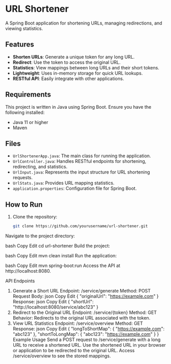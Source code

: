 # URL Shortener

A Spring Boot application for shortening URLs, managing redirections, and viewing statistics.

## Features

- **Shorten URLs**: Generate a unique token for any long URL.
- **Redirect**: Use the token to access the original URL.
- **Statistics**: View mappings between long URLs and their short tokens.
- **Lightweight**: Uses in-memory storage for quick URL lookups.
- **RESTful API**: Easily integrate with other applications.

## Requirements

This project is written in Java using Spring Boot. Ensure you have the following installed:

- Java 11 or higher
- Maven

## Files

- `UrlShortenerApp.java`: The main class for running the application.
- `UrlController.java`: Handles RESTful endpoints for shortening, redirecting, and statistics.
- `UrlInput.java`: Represents the input structure for URL shortening requests.
- `UrlStats.java`: Provides URL mapping statistics.
- `application.properties`: Configuration file for Spring Boot.

## How to Run

1. Clone the repository:
   ```bash
   git clone https://github.com/yourusername/url-shortener.git
Navigate to the project directory:

bash
Copy
Edit
cd url-shortener
Build the project:

bash
Copy
Edit
mvn clean install
Run the application:

bash
Copy
Edit
mvn spring-boot:run
Access the API at http://localhost:8080.

API Endpoints
1. Generate a Short URL
Endpoint: /service/generate
Method: POST
Request Body:
json
Copy
Edit
{
  "originalUrl": "https://example.com"
}
Response:
json
Copy
Edit
{
  "shortUrl": "http://localhost:8080/service/abc123"
}
2. Redirect to the Original URL
Endpoint: /service/{token}
Method: GET
Behavior: Redirects to the original URL associated with the token.
3. View URL Statistics
Endpoint: /service/overview
Method: GET
Response:
json
Copy
Edit
{
  "longToShortMap": {
    "https://example.com": "abc123"
  },
  "shortToLongMap": {
    "abc123": "https://example.com"
  }
}
Example Usage
Send a POST request to /service/generate with a long URL to receive a shortened URL.
Use the shortened URL in your browser or application to be redirected to the original URL.
Access /service/overview to see the stored mappings.
